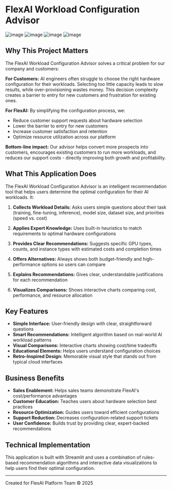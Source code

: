 # FlexAI Workload Configuration Advisor

![image](https://github.com/user-attachments/assets/3f6f1424-6c3a-4ca2-8a20-b5d9fc1966ae)
![image](https://github.com/user-attachments/assets/27ffa038-4d87-4bca-a8a3-19ab503aa961)
![image](https://github.com/user-attachments/assets/ef0c4168-cff8-46e4-828b-08e3c9e0a033)
![image](https://github.com/user-attachments/assets/d8f9b442-08a8-450d-b61a-0ff00c4fbb99)





## Why This Project Matters

The FlexAI Workload Configuration Advisor solves a critical problem for our company and customers:

**For Customers:** AI engineers often struggle to choose the right hardware configuration for their workloads. Selecting too little capacity leads to slow results, while over-provisioning wastes money. This decision complexity creates a barrier to entry for new customers and frustration for existing ones.

**For FlexAI:** By simplifying the configuration process, we:
- Reduce customer support requests about hardware selection
- Lower the barrier to entry for new customers
- Increase customer satisfaction and retention
- Optimize resource utilization across our platform

**Bottom-line impact:** Our advisor helps convert more prospects into customers, encourages existing customers to run more workloads, and reduces our support costs - directly improving both growth and profitability.

## What This Application Does

The FlexAI Workload Configuration Advisor is an intelligent recommendation tool that helps users determine the optimal configuration for their AI workloads. It:

1. **Collects Workload Details:** Asks users simple questions about their task (training, fine-tuning, inference), model size, dataset size, and priorities (speed vs. cost)

2. **Applies Expert Knowledge:** Uses built-in heuristics to match requirements to optimal hardware configurations

3. **Provides Clear Recommendations:** Suggests specific GPU types, counts, and instance types with estimated costs and completion times

4. **Offers Alternatives:** Always shows both budget-friendly and high-performance options so users can compare

5. **Explains Recommendations:** Gives clear, understandable justifications for each recommendation

6. **Visualizes Comparisons:** Shows interactive charts comparing cost, performance, and resource allocation

## Key Features

- **Simple Interface:** User-friendly design with clear, straightforward questions
- **Smart Recommendations:** Intelligent algorithm based on real-world AI workload patterns
- **Visual Comparisons:** Interactive charts showing cost/time tradeoffs
- **Educational Elements:** Helps users understand configuration choices
- **Retro-Inspired Design:** Memorable visual style that stands out from typical cloud interfaces

## Business Benefits

- **Sales Enablement:** Helps sales teams demonstrate FlexAI's cost/performance advantages
- **Customer Education:** Teaches users about hardware selection best practices
- **Resource Optimization:** Guides users toward efficient configurations
- **Support Reduction:** Decreases configuration-related support tickets
- **User Confidence:** Builds trust by providing clear, expert-backed recommendations

## Technical Implementation

This application is built with Streamlit and uses a combination of rules-based recommendation algorithms and interactive data visualizations to help users find their optimal configuration.

---

Created for FlexAI Platform Team © 2025
